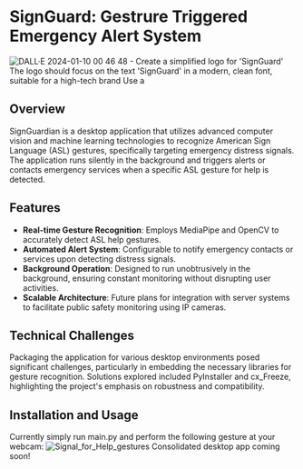 # SignGuard: Gestrure Triggered Emergency Alert System
![DALL·E 2024-01-10 00 46 48 - Create a simplified logo for 'SignGuard'  The logo should focus on the text 'SignGuard' in a modern, clean font, suitable for a high-tech brand  Use a](https://github.com/adnanzaki19/SignGuard/assets/68474810/617be6c6-488a-4ed9-87f5-fa6d42e14425)

## Overview
SignGuardian is a desktop application that utilizes advanced computer vision and machine learning technologies to recognize American Sign Language (ASL) gestures, specifically targeting emergency distress signals. The application runs silently in the background and triggers alerts or contacts emergency services when a specific ASL gesture for help is detected.

## Features
- **Real-time Gesture Recognition**: Employs MediaPipe and OpenCV to accurately detect ASL help gestures.
- **Automated Alert System**: Configurable to notify emergency contacts or services upon detecting distress signals.
- **Background Operation**: Designed to run unobtrusively in the background, ensuring constant monitoring without disrupting user activities.
- **Scalable Architecture**: Future plans for integration with server systems to facilitate public safety monitoring using IP cameras.

## Technical Challenges
Packaging the application for various desktop environments posed significant challenges, particularly in embedding the necessary libraries for gesture recognition. Solutions explored included PyInstaller and cx_Freeze, highlighting the project's emphasis on robustness and compatibility.

## Installation and Usage
Currently simply run main.py and perform the following gesture at your webcam:
![Signal_for_Help_gestures](https://github.com/adnanzaki19/SignGuard/assets/68474810/ecf13726-b85d-4fb2-8502-95a4a2ccf574)
Consolidated desktop app coming soon!
